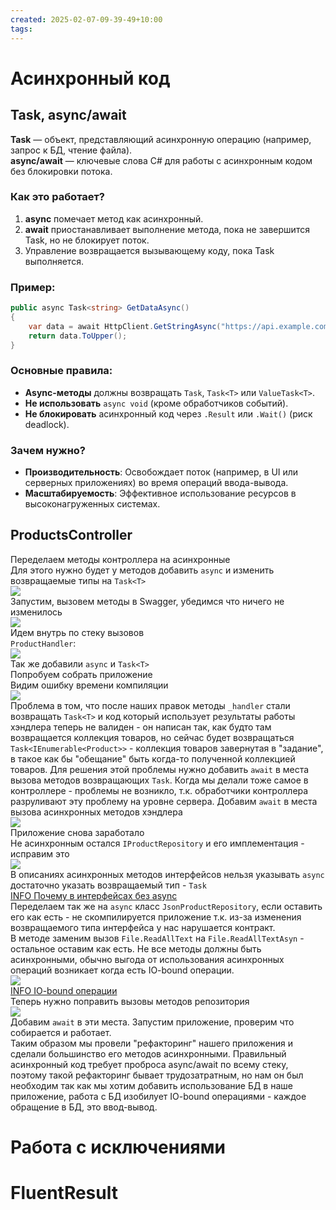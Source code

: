 ```yaml
---
created: 2025-02-07-09-39-49+10:00
tags:
---
```

# Асинхронный код
## Task, async/await
**Task** — объект, представляющий асинхронную операцию (например, запрос к БД, чтение файла).  
**async/await** — ключевые слова C# для работы с асинхронным кодом без блокировки потока.
### Как это работает?
1. **async** помечает метод как асинхронный.
2. **await** приостанавливает выполнение метода, пока не завершится Task, но не блокирует поток.
3. Управление возвращается вызывающему коду, пока Task выполняется.
### Пример:
```csharp
public async Task<string> GetDataAsync()
{
    var data = await HttpClient.GetStringAsync("https://api.example.com/data");
    return data.ToUpper();
}
```
### Основные правила:
- **Async-методы** должны возвращать `Task`, `Task<T>` или `ValueTask<T>`.
- **Не использовать** `async void` (кроме обработчиков событий).
- **Не блокировать** асинхронный код через `.Result` или `.Wait()` (риск deadlock).
### Зачем нужно?
- **Производительность**: Освобождает поток (например, в UI или серверных приложениях) во время операций ввода-вывода.
- **Масштабируемость**: Эффективное использование ресурсов в высоконагруженных системах.
## ProductsController 
Переделаем методы контроллера на асинхронные  
Для этого нужно будет у методов добавить `async` и изменить возвращаемые типы на `Task<T>`  
![](attachments/Pasted%20image%2020250204230648.png)  
Запустим, вызовем методы в Swagger, убедимся что ничего не изменилось  
![](attachments/Pasted%20image%2020250204230743.png)  
Идем внутрь по стеку вызовов  
`ProductHandler`:  
![](attachments/Pasted%20image%2020250204230943.png)  
Так же добавили `async` и `Task<T>`  
Попробуем собрать приложение  
Видим ошибку времени компиляции  
![](attachments/Pasted%20image%2020250204231112.png)  
Проблема в том, что после наших правок методы `_handler` стали возвращать `Task<T>` и код который использует результаты работы хэндлера теперь не валиден - он написан так, как будто там возвращается коллекция товаров, но сейчас будет возвращаться `Task<IEnumerable<Product>>` - коллекция товаров завернутая в "задание", в такое как бы "обещание" быть когда-то полученной коллекцией товаров. 
Для решения этой проблемы нужно добавить `await` в места вызова методов возвращающих `Task`.
Когда мы делали тоже самое в контроллере - проблемы не возникло, т.к. обработчики контроллера разруливают эту проблему на уровне сервера.
Добавим `await` в места вызова асинхронных методов хэндлера  
![](attachments/Pasted%20image%2020250204231934.png)  
Приложение снова заработало  
Не асинхронным остался `IProductRepository` и его имплементация - исправим это  
![](attachments/Pasted%20image%2020250204232135.png)  
В описаниях асинхронных методов интерфейсов нельзя указывать `async` достаточно указать возвращаемый тип - `Task`  
[INFO Почему в интерфейсах без async](INFO/Почему%20в%20интерфейсах%20без%20async.md)  
Переделаем так же на `async` класс `JsonProductRepository`, если оставить его как есть - не скомпилируется приложение т.к. из-за изменения возвращаемого типа интерфейса у нас нарушается контракт.  
В методе заменим вызов `File.ReadAllText` на `File.ReadAllTextAsyn` - остальное оставим как есть. Не все методы должны быть асинхронными, обычно выгода от использования асинхронных операций возникает когда есть IO-bound операции.    
![](attachments/Pasted%20image%2020250204233341.png)  
[INFO IO-bound операции](INFO/IO-bound.md)  
Теперь нужно поправить вызовы методов репозитория  
![](attachments/Pasted%20image%2020250204234003.png)  
Добавим `await` в эти места.
Запустим приложение, проверим что собирается и работает.  
Таким образом мы провели "рефакторинг" нашего приложения и сделали большинство его методов асинхронными. Правильный асинхронный код требует проброса async/await по всему стеку, поэтому такой рефакторинг бывает трудозатратным, но нам он был необходим так как мы хотим добавить использование БД в наше приложение, работа с БД изобилует IO-bound операциями - каждое обращение в БД, это ввод-вывод.  
# Работа с исключениями
# FluentResult